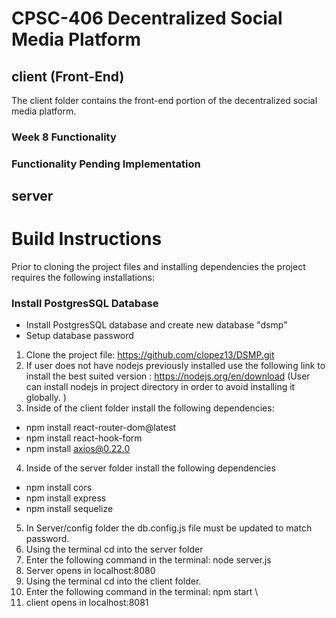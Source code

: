 # CPSC-406 Decentralized Social Media Platform

## client (Front-End)
The client folder contains the front-end portion of the decentralized social media platform.

### Week 8 Functionality

### Functionality Pending Implementation

## server



# Build Instructions

Prior to cloning the project files and installing dependencies the project requires the following installations:
### Install PostgresSQL Database 
- Install PostgresSQL database and create new database "dsmp"
- Setup database password

1. Clone the project file: https://github.com/clopez13/DSMP.git
2. If user does not have nodejs previously installed use the following link to install the best suited version : https://nodejs.org/en/download
(User can install nodejs in project directory in order to avoid installing it globally. )
3. Inside of the client folder install the following dependencies:
* npm install react-router-dom@latest
* npm install react-hook-form
* npm install axios@0.22.0

4. Inside of the server folder install the following dependencies
* npm install cors
* npm install express 
* npm install sequelize
5. In Server/config folder the db.config.js file must be updated to match password.
6. Using the terminal cd into the server folder
7. Enter the following command in the terminal: node server.js
8. Server opens in localhost:8080
9. Using the terminal cd into the client folder.
10. Enter the following command in the terminal: npm start \
11. client opens in localhost:8081

